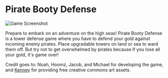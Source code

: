 # Pirate Booty Defense

![Game Screenshot](https://user-images.githubusercontent.com/70217817/165585617-23120313-c73c-4755-9e09-8ffc5dbaa453.png)

Prepare to embark on an adventure on the high seas! Pirate Booty Defense is a tower defense game where you have to defend your gold against incoming enemy pirates. Place upgradable towers on land or sea to ward them off. But try not to get overwhelmed by pirates because if you lose all your gold, it's game over!

Credit goes to: Noah, Hoomz, Jacob, and Michael for developing the game, and [Kenney](https://www.kenney.nl/) for providing free creative commons art assets.
